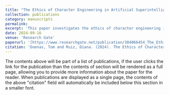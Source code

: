 ```yaml
---
title: "The Ethics of Character Engineering in Artificial Superintelligence"
collection: publications
category: manuscripts
permalink: 
excerpt: 'This paper investigates the ethics of character engineering in artificial superintelligence (ASI), focusing on implications for AI governance and policy.'
date: 2024-09-16
venue: 'Research Gate'
paperurl: '[https://www.researchgate.net/publication/384066454_The_Ethics_of_Character_Engineering_in_Artificial_Superintelligence)'
citation: 'Duenas, Tom and Ruiz, Diana. (2024). The Ethics of Character Engineering in Artificial Superintelligence; 10.13140/RG.2.2.15743.62882'
---
```


The contents above will be part of a list of publications, if the user clicks the link for the publication than the contents of section will be rendered as a full page, allowing you to provide more information about the paper for the reader. When publications are displayed as a single page, the contents of the above "citation" field will automatically be included below this section in a smaller font.

